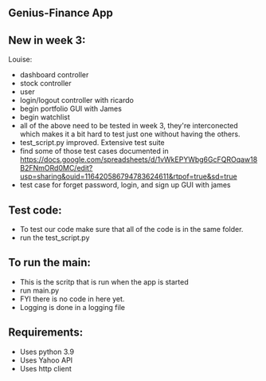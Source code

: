 ## Genius-Finance App

## New in week 3:
Louise:
+ dashboard controller
+ stock controller
+ user
+ login/logout controller with ricardo
+ begin portfolio GUI  with James
+ begin watchlist
+ all of the above need to be tested in week 3, they're interconected which makes it a bit hard to test just one without having the others.
+ test_script.py improved. Extensive test suite
+ find some of those test cases documented in https://docs.google.com/spreadsheets/d/1vWkEPYWbg6GcFQROqaw18B2FNmORd0MC/edit?usp=sharing&ouid=116420586794783624611&rtpof=true&sd=true
+ test case for forget password, login, and sign up GUI with james


## Test code: 
+ To test our code make sure that all of the code is in the same folder. 
+ run the test_script.py

## To run the main:
+ This is the scritp that is run when the app is started 
+ run main.py
+ FYI there is no code in here yet.
+ Logging is done in a logging file

## Requirements:
+ Uses python 3.9
+ Uses Yahoo API
+ Uses http client
